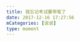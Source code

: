```yaml
---
title: 我忘记考试要带笔了
date: 2017-12-16 17:27:56
mCategories: [说说]
type: moment
---
```


<div id="pics-20171216172756"></div>

<script src="/lib/moment/pics.js"></script>
<script>
var data = [
    {"link": "2017-12-16_000000.jpeg", "type": "shuoshuo"}
];
picsRender(data, "pics-20171216172756");
</script>
